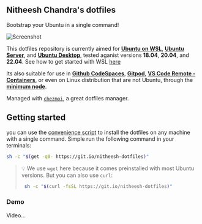 ## Nitheesh Chandra's dotfiles

Bootstrap your Ubuntu in a single command!

![Screenshot]()

This dotfiles repository is currently aimed for [**Ubuntu on WSL**](https://uuntu.com/wsl), [**Ubuntu Server**](https://ubuntu.com/server), and [**Ubuntu Desktop**](https://ubuntu.com/desktop), tested aganist versions **18.04**, **20.04**, and **22.04**. See how to get started with WSL [here](https://docs.microsoft.com/en-us/windows/wsl/install)

Its also suitable for use in [**Github CodeSpaces**](ghttps://docs.github.com/codespaces/customizing-your-codespace/personalizing-codespaces-for-your-account#dotfiles), [**Gitpod**](https://www.gitpod.io/docs/config-dotfiles), [**VS Code Remote - Containers**](https://code.visualstudio.com/docs/remote/containers#_personalzing-with-dotfile-repositories), or even on Linux distribution that are not Ubuntu, through the [**minimum node**](#minimum-node).

Managed with [`chezmoi`](https://chezmoi.io), a great dotfiles manager.

## Getting started

you can use the [convenience script](./scripts/install_doctfiles.sh) to install the dotfiles on any machine with a single command. Simple run the following command in your terminals:

```bash
sh -c "$(get -q0- https://git.io/nitheesh-dotfiles)"
```

> 💡 We use `wget` here because it comes preinstalled with most Ubuntu versions. But you can also use `curl`:
>
> ```bash
>  sh -c "$(curl -fsSL https://git.io/nitheesh-dotfiles)"
> ```

### Demo

Video...

